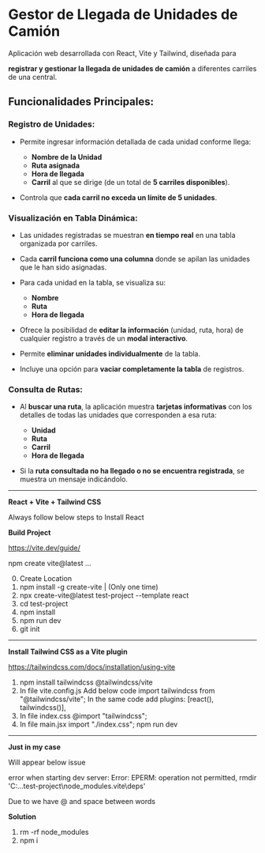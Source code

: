 # Gestor de Llegada de Unidades de Camión

Aplicación web desarrollada con React, Vite y Tailwind, diseñada para

**registrar y gestionar la llegada de unidades de camión** a diferentes carriles de una central.

## Funcionalidades Principales:

### Registro de Unidades:

* Permite ingresar información detallada de cada unidad conforme llega:
    * **Nombre de la Unidad**
    * **Ruta asignada**
    * **Hora de llegada**
    * **Carril** al que se dirige (de un total de **5 carriles disponibles**).

* Controla que **cada carril no exceda un límite de 5 unidades**.

### Visualización en Tabla Dinámica:

* Las unidades registradas se muestran **en tiempo real** en una tabla organizada por carriles.

* Cada **carril funciona como una columna** donde se apilan las unidades que le han sido asignadas.

* Para cada unidad en la tabla, se visualiza su:
    * **Nombre**
    * **Ruta**
    * **Hora de llegada**

* Ofrece la posibilidad de **editar la información** (unidad, ruta, hora) de cualquier registro a través de un **modal interactivo**.

* Permite **eliminar unidades individualmente** de la tabla.

* Incluye una opción para **vaciar completamente la tabla** de registros.

### Consulta de Rutas:

* Al **buscar una ruta**, la aplicación muestra **tarjetas informativas** con los detalles de todas las unidades que corresponden a esa ruta:
    * **Unidad**
    * **Ruta**
    * **Carril**
    * **Hora de llegada**

* Si la **ruta consultada no ha llegado o no se encuentra registrada**, se muestra un mensaje indicándolo.


---


**React + Vite + Tailwind CSS**


Always follow below steps to Install React


**Build Project**


https://vite.dev/guide/


npm create vite@latest ...


0. Create Location
1. npm install -g create-vite | (Only one time)
2. npx create-vite@latest test-project --template react
3. cd test-project
4. npm install
5. npm run dev
6. git init

---

**Install Tailwind CSS as a Vite plugin**


https://tailwindcss.com/docs/installation/using-vite


1. npm install tailwindcss @tailwindcss/vite
2. In file vite.config.js
   Add below code
   import tailwindcss from "@tailwindcss/vite";
   In the same code add
   plugins: [react(), tailwindcss()],
3. In file index.css
   @import "tailwindcss";
4. In file main.jsx
   import "./index.css";
   npm run dev

---

**Just in my case**


Will appear below issue


error when starting dev server: Error: EPERM: operation not permitted, rmdir 'C:...test-project\node_modules\.vite\deps'


Due to we have @ and space between words


**Solution**


1. rm -rf node_modules
2. npm i
